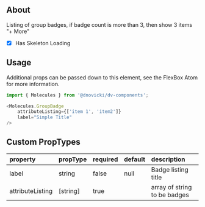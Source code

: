 ## About

Listing of group badges, if badge count is more than 3, then show 3 items "+ More"

- [x] Has Skeleton Loading

## Usage
Additional props can be passed down to this element, see the FlexBox Atom for more information.

~~~javascript
import { Molecules } from '@dnovicki/dv-components';

<Molecules.GroupBadge
	attributeListing={['item 1', 'item2']}
	label="Simple Title"
/>
~~~

## Custom PropTypes
| property         | propType | required | default | description                  |
|:-----------------|:---------|:---------|:--------|:-----------------------------|
| label            | string   | false    | null    | Badge listing title          |
| attributeListing | [string] | true     |         | array of string to be badges |
